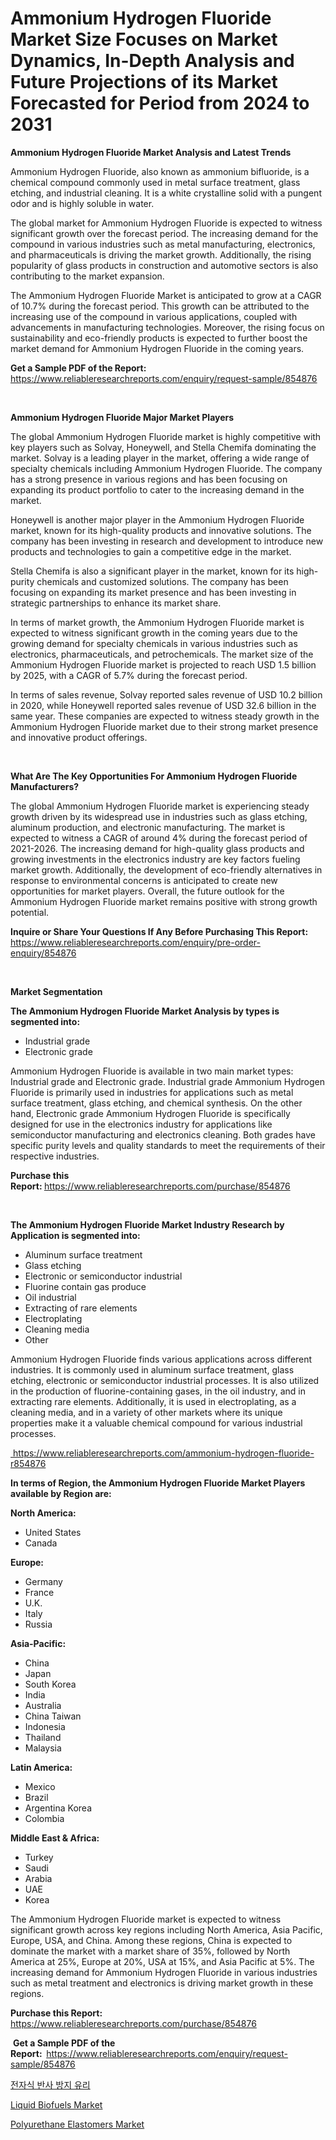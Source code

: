 <p><h1>Ammonium Hydrogen Fluoride Market Size Focuses on Market Dynamics, In-Depth Analysis and Future Projections of its Market Forecasted for Period from 2024 to 2031</h1></p><p><strong>Ammonium Hydrogen Fluoride Market Analysis and Latest Trends</strong></p>
<p><p>Ammonium Hydrogen Fluoride, also known as ammonium bifluoride, is a chemical compound commonly used in metal surface treatment, glass etching, and industrial cleaning. It is a white crystalline solid with a pungent odor and is highly soluble in water.</p><p>The global market for Ammonium Hydrogen Fluoride is expected to witness significant growth over the forecast period. The increasing demand for the compound in various industries such as metal manufacturing, electronics, and pharmaceuticals is driving the market growth. Additionally, the rising popularity of glass products in construction and automotive sectors is also contributing to the market expansion.</p><p>The Ammonium Hydrogen Fluoride Market is anticipated to grow at a CAGR of 10.7% during the forecast period. This growth can be attributed to the increasing use of the compound in various applications, coupled with advancements in manufacturing technologies. Moreover, the rising focus on sustainability and eco-friendly products is expected to further boost the market demand for Ammonium Hydrogen Fluoride in the coming years.</p></p>
<p><strong>Get a Sample PDF of the Report:&nbsp;</strong> <a href="https://www.reliableresearchreports.com/enquiry/request-sample/854876">https://www.reliableresearchreports.com/enquiry/request-sample/854876</a></p>
<p>&nbsp;</p>
<p><strong>Ammonium Hydrogen Fluoride Major Market Players</strong></p>
<p><p>The global Ammonium Hydrogen Fluoride market is highly competitive with key players such as Solvay, Honeywell, and Stella Chemifa dominating the market. Solvay is a leading player in the market, offering a wide range of specialty chemicals including Ammonium Hydrogen Fluoride. The company has a strong presence in various regions and has been focusing on expanding its product portfolio to cater to the increasing demand in the market.</p><p>Honeywell is another major player in the Ammonium Hydrogen Fluoride market, known for its high-quality products and innovative solutions. The company has been investing in research and development to introduce new products and technologies to gain a competitive edge in the market.</p><p>Stella Chemifa is also a significant player in the market, known for its high-purity chemicals and customized solutions. The company has been focusing on expanding its market presence and has been investing in strategic partnerships to enhance its market share.</p><p>In terms of market growth, the Ammonium Hydrogen Fluoride market is expected to witness significant growth in the coming years due to the growing demand for specialty chemicals in various industries such as electronics, pharmaceuticals, and petrochemicals. The market size of the Ammonium Hydrogen Fluoride market is projected to reach USD 1.5 billion by 2025, with a CAGR of 5.7% during the forecast period.</p><p>In terms of sales revenue, Solvay reported sales revenue of USD 10.2 billion in 2020, while Honeywell reported sales revenue of USD 32.6 billion in the same year. These companies are expected to witness steady growth in the Ammonium Hydrogen Fluoride market due to their strong market presence and innovative product offerings.</p></p>
<p>&nbsp;</p>
<p><strong>What Are The Key Opportunities For Ammonium Hydrogen Fluoride Manufacturers?</strong></p>
<p><p>The global Ammonium Hydrogen Fluoride market is experiencing steady growth driven by its widespread use in industries such as glass etching, aluminum production, and electronic manufacturing. The market is expected to witness a CAGR of around 4% during the forecast period of 2021-2026. The increasing demand for high-quality glass products and growing investments in the electronics industry are key factors fueling market growth. Additionally, the development of eco-friendly alternatives in response to environmental concerns is anticipated to create new opportunities for market players. Overall, the future outlook for the Ammonium Hydrogen Fluoride market remains positive with strong growth potential.</p></p>
<p><strong>Inquire or Share Your Questions If Any Before Purchasing This Report:</strong> <a href="https://www.reliableresearchreports.com/enquiry/pre-order-enquiry/854876">https://www.reliableresearchreports.com/enquiry/pre-order-enquiry/854876</a></p>
<p>&nbsp;</p>
<p><strong>Market Segmentation</strong></p>
<p><strong>The Ammonium Hydrogen Fluoride Market Analysis by types is segmented into:</strong></p>
<p><ul><li>Industrial grade</li><li>Electronic grade</li></ul></p>
<p><p>Ammonium Hydrogen Fluoride is available in two main market types: Industrial grade and Electronic grade. Industrial grade Ammonium Hydrogen Fluoride is primarily used in industries for applications such as metal surface treatment, glass etching, and chemical synthesis. On the other hand, Electronic grade Ammonium Hydrogen Fluoride is specifically designed for use in the electronics industry for applications like semiconductor manufacturing and electronics cleaning. Both grades have specific purity levels and quality standards to meet the requirements of their respective industries.</p></p>
<p><strong>Purchase this Report:&nbsp;</strong><a href="https://www.reliableresearchreports.com/purchase/854876">https://www.reliableresearchreports.com/purchase/854876</a></p>
<p>&nbsp;</p>
<p><strong>The Ammonium Hydrogen Fluoride Market Industry Research by Application is segmented into:</strong></p>
<p><ul><li>Aluminum surface treatment</li><li>Glass etching</li><li>Electronic or semiconductor industrial</li><li>Fluorine contain gas produce</li><li>Oil industrial</li><li>Extracting of rare elements</li><li>Electroplating</li><li>Cleaning media</li><li>Other</li></ul></p>
<p><p>Ammonium Hydrogen Fluoride finds various applications across different industries. It is commonly used in aluminum surface treatment, glass etching, electronic or semiconductor industrial processes. It is also utilized in the production of fluorine-containing gases, in the oil industry, and in extracting rare elements. Additionally, it is used in electroplating, as a cleaning media, and in a variety of other markets where its unique properties make it a valuable chemical compound for various industrial processes.</p></p>
<p><a href="https://www.reliableresearchreports.com/ammonium-hydrogen-fluoride-r854876">&nbsp;https://www.reliableresearchreports.com/ammonium-hydrogen-fluoride-r854876</a></p>
<p><strong>In terms of Region, the Ammonium Hydrogen Fluoride Market Players available by Region are:</strong></p>
<p>
    <p> <strong> North America: </strong>
        <ul>
            <li>United States</li>
            <li>Canada</li>
        </ul>
        </p> 
    <p> <strong> Europe: </strong>
        <ul>
            <li>Germany</li>
            <li>France</li>
            <li>U.K.</li>
            <li>Italy</li>
            <li>Russia</li>
        </ul>
        </p> 
    <p> <strong> Asia-Pacific: </strong>
        <ul>
            <li>China</li>
            <li>Japan</li>
            <li>South Korea</li>
            <li>India</li>
            <li>Australia</li>
            <li>China Taiwan</li>
            <li>Indonesia</li>
            <li>Thailand</li>
            <li>Malaysia</li>
        </ul>
        </p> 
    <p> <strong> Latin America: </strong>
        <ul>
            <li>Mexico</li>
            <li>Brazil</li>
            <li>Argentina Korea</li>
            <li>Colombia</li>
        </ul>
        </p> 
    <p> <strong> Middle East & Africa: </strong>
        <ul>
            <li>Turkey</li>
            <li>Saudi</li>
            <li>Arabia</li>
            <li>UAE</li>
            <li>Korea</li>
        </ul>
    </p>
    </p>
<p><p>The Ammonium Hydrogen Fluoride market is expected to witness significant growth across key regions including North America, Asia Pacific, Europe, USA, and China. Among these regions, China is expected to dominate the market with a market share of 35%, followed by North America at 25%, Europe at 20%, USA at 15%, and Asia Pacific at 5%. The increasing demand for Ammonium Hydrogen Fluoride in various industries such as metal treatment and electronics is driving market growth in these regions.</p></p>
<p><strong>Purchase this Report: </strong><a href="https://www.reliableresearchreports.com/purchase/854876">https://www.reliableresearchreports.com/purchase/854876</a></p>
<p>&nbsp;<strong>Get a Sample PDF of the Report:&nbsp;&nbsp;</strong><a href="https://www.reliableresearchreports.com/enquiry/request-sample/854876">https://www.reliableresearchreports.com/enquiry/request-sample/854876</a></p>
<p><strong></strong></p>
<p><p><a href="https://github.com/brendon65677/Market-Research-Report-List-1/blob/main/3402679119137.md">전자식 반사 방지 유리</a></p><p><a href="https://github.com/Angelnienowdseej3e45z3p8c/Market-Research-Report-List-3/blob/main/liquid-biofuels-market.md">Liquid Biofuels Market</a></p><p><a href="https://github.com/brentleyjimmiealvaradoz4l1rea/Market-Research-Report-List-3/blob/main/polyurethane-elastomers-market.md">Polyurethane Elastomers Market</a></p></p>